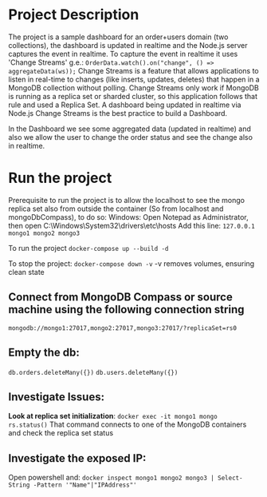 # Project Description
The project is a sample dashboard for an order+users domain (two collections), the dashboard is updated in realtime and the Node.js server captures the event in realtime.
To capture the event in realtime it uses 'Change Streams'
g.e.:  ``` OrderData.watch().on("change", () => aggregateData(ws)); ```
Change Streams is a feature that allows applications to listen in real-time to changes (like inserts, updates, deletes) that happen in a MongoDB collection without polling.
Change Streams only work if MongoDB is running as a replica set or sharded cluster, so this application follows that rule and used a Replica Set.
A dashboard being updated in realtime via Node.js Change Streams is the best practice to build a Dashboard.

In the Dashboard we see some aggregated data (updated in realtime) and also we allow the user to change the order status and see the change also in realtime.

# Run the project

Prerequisite to run the project is to allow the localhost to see the mongo replica set also from outside the container (So from localhost and mongoDbCompass), to do so:
Windows: Open Notepad as Administrator, then open C:\Windows\System32\drivers\etc\hosts
Add this line:
```127.0.0.1 mongo1 mongo2 mongo3```

To run the project ``` docker-compose up --build -d ```

To stop the project: ``` docker-compose down -v ```
-v removes volumes, ensuring clean state

## Connect from MongoDB Compass or source machine using the following connection string
```mongodb://mongo1:27017,mongo2:27017,mongo3:27017/?replicaSet=rs0```

## Empty the db:
```db.orders.deleteMany({})```
```db.users.deleteMany({})```

## Investigate Issues:

**Look at replica set initialization**:
```docker exec -it mongo1 mongo rs.status()```
That command connects to one of the MongoDB containers and check the replica set status

## Investigate the exposed IP:
Open powershell and:  ```docker inspect mongo1 mongo2 mongo3 | Select-String -Pattern '"Name"|"IPAddress"'```